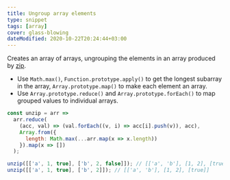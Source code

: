 ```yaml
---
title: Ungroup array elements
type: snippet
tags: [array]
cover: glass-blowing
dateModified: 2020-10-22T20:24:44+03:00
---
```


Creates an array of arrays, ungrouping the elements in an array produced by [zip](/js/s/zip).

- Use `Math.max()`, `Function.prototype.apply()` to get the longest subarray in the array, `Array.prototype.map()` to make each element an array.
- Use `Array.prototype.reduce()` and `Array.prototype.forEach()` to map grouped values to individual arrays.

```js
const unzip = arr =>
  arr.reduce(
    (acc, val) => (val.forEach((v, i) => acc[i].push(v)), acc),
    Array.from({
      length: Math.max(...arr.map(x => x.length))
    }).map(x => [])
  );
```

```js
unzip([['a', 1, true], ['b', 2, false]]); // [['a', 'b'], [1, 2], [true, false]]
unzip([['a', 1, true], ['b', 2]]); // [['a', 'b'], [1, 2], [true]]
```

